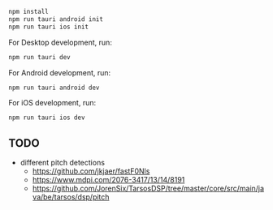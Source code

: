 ```sh
npm install
npm run tauri android init
npm run tauri ios init
```

For Desktop development, run:

```sh
npm run tauri dev
```

For Android development, run:

```sh
npm run tauri android dev
```

For iOS development, run:

```sh
npm run tauri ios dev
```

## TODO

- different pitch detections
  - https://github.com/jkjaer/fastF0Nls
  - https://www.mdpi.com/2076-3417/13/14/8191
  - https://github.com/JorenSix/TarsosDSP/tree/master/core/src/main/java/be/tarsos/dsp/pitch
